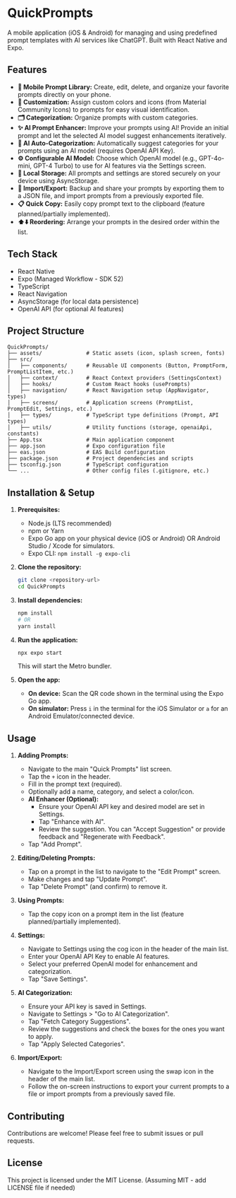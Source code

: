 # QuickPrompts

A mobile application (iOS & Android) for managing and using predefined prompt templates with AI services like ChatGPT. Built with React Native and Expo.

## Features

-   **📱 Mobile Prompt Library:** Create, edit, delete, and organize your favorite prompts directly on your phone.
-   **🎨 Customization:** Assign custom colors and icons (from Material Community Icons) to prompts for easy visual identification.
-   **🗂️ Categorization:** Organize prompts with custom categories.
-   **✨ AI Prompt Enhancer:** Improve your prompts using AI! Provide an initial prompt and let the selected AI model suggest enhancements iteratively.
-   **🤖 AI Auto-Categorization:** Automatically suggest categories for your prompts using an AI model (requires OpenAI API Key).
-   **⚙️ Configurable AI Model:** Choose which OpenAI model (e.g., GPT-4o-mini, GPT-4 Turbo) to use for AI features via the Settings screen.
-   **💾 Local Storage:** All prompts and settings are stored securely on your device using AsyncStorage.
-   **🔄 Import/Export:** Backup and share your prompts by exporting them to a JSON file, and import prompts from a previously exported file.
-   **📋 Quick Copy:** Easily copy prompt text to the clipboard (feature planned/partially implemented).
-   **⬆️⬇️ Reordering:** Arrange your prompts in the desired order within the list.

## Tech Stack

-   React Native
-   Expo (Managed Workflow - SDK 52)
-   TypeScript
-   React Navigation
-   AsyncStorage (for local data persistence)
-   OpenAI API (for optional AI features)

## Project Structure

```
QuickPrompts/
├── assets/              # Static assets (icon, splash screen, fonts)
├── src/
│   ├── components/      # Reusable UI components (Button, PromptForm, PromptListItem, etc.)
│   ├── context/         # React Context providers (SettingsContext)
│   ├── hooks/           # Custom React hooks (usePrompts)
│   ├── navigation/      # React Navigation setup (AppNavigator, types)
│   ├── screens/         # Application screens (PromptList, PromptEdit, Settings, etc.)
│   ├── types/           # TypeScript type definitions (Prompt, API types)
│   ├── utils/           # Utility functions (storage, openaiApi, constants)
├── App.tsx              # Main application component
├── app.json             # Expo configuration file
├── eas.json             # EAS Build configuration
├── package.json         # Project dependencies and scripts
├── tsconfig.json        # TypeScript configuration
└── ...                  # Other config files (.gitignore, etc.)
```

## Installation & Setup

1.  **Prerequisites:**
    *   Node.js (LTS recommended)
    *   npm or Yarn
    *   Expo Go app on your physical device (iOS or Android) OR Android Studio / Xcode for simulators.
    *   Expo CLI: `npm install -g expo-cli`

2.  **Clone the repository:**
    ```bash
    git clone <repository-url>
    cd QuickPrompts
    ```

3.  **Install dependencies:**
    ```bash
    npm install
    # OR
    yarn install
    ```

4.  **Run the application:**
    ```bash
    npx expo start
    ```
    This will start the Metro bundler.

5.  **Open the app:**
    *   **On device:** Scan the QR code shown in the terminal using the Expo Go app.
    *   **On simulator:** Press `i` in the terminal for the iOS Simulator or `a` for an Android Emulator/connected device.

## Usage

1.  **Adding Prompts:**
    *   Navigate to the main "Quick Prompts" list screen.
    *   Tap the `+` icon in the header.
    *   Fill in the prompt text (required).
    *   Optionally add a name, category, and select a color/icon.
    *   **AI Enhancer (Optional):**
        *   Ensure your OpenAI API key and desired model are set in Settings.
        *   Tap "Enhance with AI".
        *   Review the suggestion. You can "Accept Suggestion" or provide feedback and "Regenerate with Feedback".
    *   Tap "Add Prompt".

2.  **Editing/Deleting Prompts:**
    *   Tap on a prompt in the list to navigate to the "Edit Prompt" screen.
    *   Make changes and tap "Update Prompt".
    *   Tap "Delete Prompt" (and confirm) to remove it.

3.  **Using Prompts:**
    *   Tap the copy icon on a prompt item in the list (feature planned/partially implemented).

4.  **Settings:**
    *   Navigate to Settings using the cog icon in the header of the main list.
    *   Enter your OpenAI API Key to enable AI features.
    *   Select your preferred OpenAI model for enhancement and categorization.
    *   Tap "Save Settings".

5.  **AI Categorization:**
    *   Ensure your API key is saved in Settings.
    *   Navigate to Settings > "Go to AI Categorization".
    *   Tap "Fetch Category Suggestions".
    *   Review the suggestions and check the boxes for the ones you want to apply.
    *   Tap "Apply Selected Categories".

6.  **Import/Export:**
    *   Navigate to the Import/Export screen using the swap icon in the header of the main list.
    *   Follow the on-screen instructions to export your current prompts to a file or import prompts from a previously saved file.

## Contributing

Contributions are welcome! Please feel free to submit issues or pull requests.

## License

This project is licensed under the MIT License. (Assuming MIT - add LICENSE file if needed) 